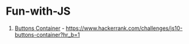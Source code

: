 # Fun-with-JS

1. [Buttons Container](https://github.com/vamc-stash/Fun-with-JS/tree/master/hashtag1) - https://www.hackerrank.com/challenges/js10-buttons-container?hr_b=1
